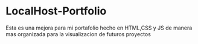 # LocalHost-Portfolio
Esta es una mejora para mi portafolio hecho en HTML,CSS y JS de manera mas organizada para la visualizacion de futuros proyectos
